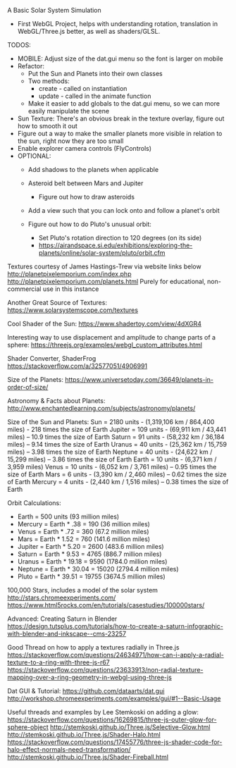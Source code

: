 A Basic Solar System Simulation
- First WebGL Project, helps with understanding rotation, translation in WebGL/Three.js better, as well as shaders/GLSL.

TODOS:
- MOBILE: Adjust size of the dat.gui menu so the font is larger on mobile
- Refactor:
  - Put the Sun and Planets into their own classes
  - Two methods:
    - create - called on instantiation
    - update - called in the animate function
  - Make it easier to add globals to the dat.gui menu, so we can more easily manipulate the scene
- Sun Texture: There's an obvious break in the texture overlay, figure out how to smooth it out
- Figure out a way to make the smaller planets more visible in relation to the sun, right now they are too small
- Enable explorer camera controls (FlyControls)
- OPTIONAL:
  - Add shadows to the planets when applicable
  - Asteroid belt between Mars and Jupiter
    - Figure out how to draw asteroids

  - Add a view such that you can lock onto and follow a planet's orbit
  - Figure out how to do Pluto's unusual orbit:
    - Set Pluto's rotation direction to 120 degrees (on its side)
    - https://airandspace.si.edu/exhibitions/exploring-the-planets/online/solar-system/pluto/orbit.cfm


Textures courtesy of James Hastings-Trew via website links below
http://planetpixelemporium.com/index.php
http://planetpixelemporium.com/planets.html
Purely for educational, non-commercial use in this instance

Another Great Source of Textures:
https://www.solarsystemscope.com/textures

Cool Shader of the Sun:
https://www.shadertoy.com/view/4dXGR4

Interesting way to use displacement and amplitude to change parts of a sphere:
https://threejs.org/examples/webgl_custom_attributes.html

Shader Converter, ShaderFrog
https://stackoverflow.com/a/32577051/4906991

Size of the Planets:
https://www.universetoday.com/36649/planets-in-order-of-size/

Astronomy & Facts about Planets:
http://www.enchantedlearning.com/subjects/astronomy/planets/

Size of the Sun and Planets:
Sun      = 2180 units - (1,319,106 km / 864,400 miles) - 218 times the size of Earth
Jupiter  = 109 units - (69,911 km / 43,441 miles) – 10.9 times the size of Earth
Saturn   = 91 units - (58,232 km / 36,184 miles) – 9.14 times the size of Earth
Uranus   = 40 units - (25,362 km / 15,759 miles) – 3.98 times the size of Earth
Neptune  = 40 units - (24,622 km / 15,299 miles) – 3.86 times the size of Earth
Earth    = 10 units - (6,371 km / 3,959 miles)
Venus    = 10 units - (6,052 km / 3,761 miles) – 0.95 times the size of Earth
Mars     = 6 units - (3,390 km / 2,460 miles) – 0.62 times the size of Earth
Mercury  = 4 units - (2,440 km / 1,516 miles) – 0.38 times the size of Earth


Orbit Calculations:
- Earth   = 500 units (93 million miles)
- Mercury = Earth * .38   = 190 (36 million miles)
- Venus   = Earth * .72   = 360 (67.2 million miles)
- Mars    = Earth * 1.52  = 760 (141.6 million miles)
- Jupiter = Earth * 5.20  = 2600 (483.6 million miles)
- Saturn  = Earth * 9.53  = 4765 (886.7 million miles)
- Uranus  = Earth * 19.18 = 9590 (1784.0 million miles)
- Neptune = Earth * 30.04 = 15020 (2794.4 million miles)
- Pluto   = Earth * 39.51 = 19755  (3674.5 million miles)

100,000 Stars, includes a model of the solar system
http://stars.chromeexperiments.com/
https://www.html5rocks.com/en/tutorials/casestudies/100000stars/

Advanced: Creating Saturn in Blender
https://design.tutsplus.com/tutorials/how-to-create-a-saturn-infographic-with-blender-and-inkscape--cms-23257

Good Thread on how to apply a textures radially in Three.js
https://stackoverflow.com/questions/24634971/how-can-i-apply-a-radial-texture-to-a-ring-with-three-js-r67
https://stackoverflow.com/questions/23633913/non-radial-texture-mapping-over-a-ring-geometry-in-webgl-using-three-js

Dat GUI & Tutorial:
https://github.com/dataarts/dat.gui
http://workshop.chromeexperiments.com/examples/gui/#1--Basic-Usage

Useful threads and examples by Lee Stemkoski on adding a glow:
https://stackoverflow.com/questions/16269815/three-js-outer-glow-for-sphere-object
http://stemkoski.github.io/Three.js/Selective-Glow.html
http://stemkoski.github.io/Three.js/Shader-Halo.html
https://stackoverflow.com/questions/17455776/three-js-shader-code-for-halo-effect-normals-need-transformation/
http://stemkoski.github.io/Three.js/Shader-Fireball.html
